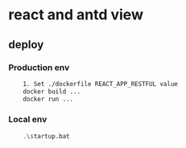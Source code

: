 # react and antd view

## deploy
### Production env

```bash
    1. Set ./dockerfile REACT_APP_RESTFUL value
    docker build ...
    docker run ...
```

### Local env

```bash
    .\startup.bat
```